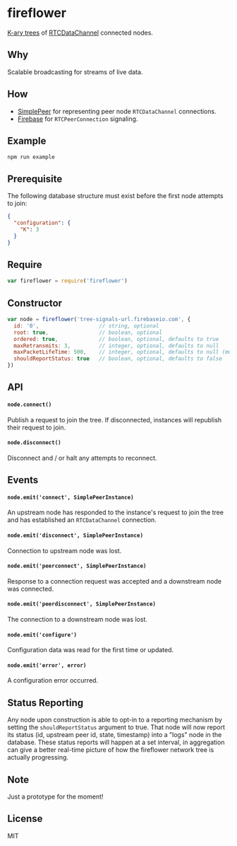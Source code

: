 # fireflower
[K-ary trees](http://en.wikipedia.org/wiki/K-ary_tree) of [RTCDataChannel](http://www.w3.org/TR/webrtc/#rtcdatachannel) connected nodes.

## Why
Scalable broadcasting for streams of live data.

## How
* [SimplePeer](https://github.com/feross/simple-peer) for representing peer node `RTCDataChannel` connections.
* [Firebase](https://www.firebase.com) for `RTCPeerConnection` signaling.

## Example
`npm run example`

## Prerequisite
The following database structure must exist before the first node attempts to join:
```json
{
  "configuration": {
    "K": 3
  }
}
```

## Require
```javascript
var fireflower = require('fireflower')
```

## Constructor
```javascript
var node = fireflower('tree-signals-url.firebaseio.com', {
  id: '0',                   // string, optional
  root: true,                // boolean, optional
  ordered: true,             // boolean, optional, defaults to true
  maxRetransmits: 3,         // integer, optional, defaults to null
  maxPacketLifeTime: 500,    // integer, optional, defaults to null (mutually exclusive with maxRetransmits)
  shouldReportStatus: true   // boolean, optional, defaults to false
})
```

## API
#### `node.connect()`
Publish a request to join the tree. If disconnected, instances will republish their request to join.

#### `node.disconnect()`
Disconnect and / or halt any attempts to reconnect.

## Events
#### `node.emit('connect', SimplePeerInstance)`
An upstream node has responded to the instance's request to join the tree and has established an `RTCDataChannel` connection.

#### `node.emit('disconnect', SimplePeerInstance)`
Connection to upstream node was lost.

#### `node.emit('peerconnect', SimplePeerInstance)`
Response to a connection request was accepted and a downstream node was connected.

#### `node.emit('peerdisconnect', SimplePeerInstance)`
The connection to a downstream node was lost.

#### `node.emit('configure')`
Configuration data was read for the first time or updated.

#### `node.emit('error', error)`
A configuration error occurred.

## Status Reporting
Any node upon construction is able to opt-in to a reporting mechanism by setting the `shouldReportStatus` argument to true. That node will now report its status (id, upstream peer id, state, timestamp) into a "logs" node in the database. These status reports will happen at a set interval, in aggregation can give a better real-time picture of how the fireflower network tree is actually progressing.

## Note
Just a prototype for the moment!

## License
MIT

